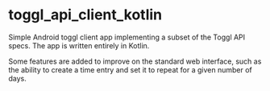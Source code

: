 # toggl_api_client_kotlin
Simple Android toggl client app implementing a subset of the Toggl API specs. The app is written entirely in Kotlin.

Some features are added to improve on the standard web interface, such as the ability to create a time entry and set it to repeat for a given number of days.

